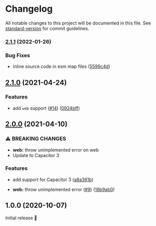 # Changelog

All notable changes to this project will be documented in this file. See [standard-version](https://github.com/conventional-changelog/standard-version) for commit guidelines.

### [2.1.1](https://github.com/capacitor-community/keep-awake/compare/v2.1.0...v2.1.1) (2022-01-26)


### Bug Fixes

* inline source code in esm map files ([5599c4d](https://github.com/capacitor-community/keep-awake/commit/5599c4dcb04c56812e1be7dd499c35c7bdf08291))

## [2.1.0](https://github.com/capacitor-community/keep-awake/compare/v2.0.0...v2.1.0) (2021-04-24)


### Features

* add `web` support ([#14](https://github.com/capacitor-community/keep-awake/issues/14)) ([0924bff](https://github.com/capacitor-community/keep-awake/commit/0924bffec8cff2f99deb8856280309fa3ccb443a))

## [2.0.0](https://github.com/capacitor-community/keep-awake/compare/v1.0.0...v2.0.0) (2021-04-10)


### ⚠ BREAKING CHANGES

* **web:** throw unimplemented error on web
* Update to Capacitor 3

### Features

* add support for Capacitor 3 ([a8a361b](https://github.com/capacitor-community/keep-awake/commit/a8a361b91b626869867c0f46f1c16d1ae4812534))


* **web:** throw unimplemented error ([#9](https://github.com/capacitor-community/keep-awake/issues/9)) ([18b9ab0](https://github.com/capacitor-community/keep-awake/commit/18b9ab035511a3fcdad01801e4eb7635a1ef99ab))

## 1.0.0 (2020-10-07)

Initial release 🎉
